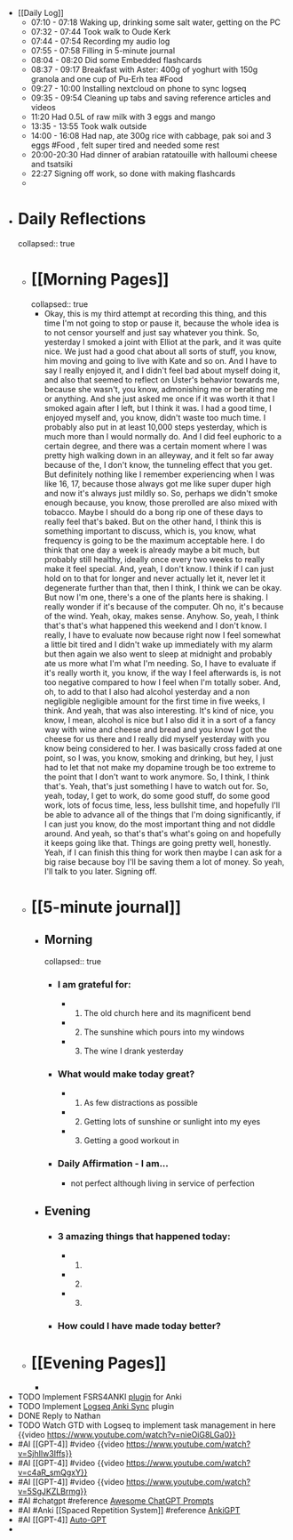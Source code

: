 - [[Daily Log]]
	- 07:10 - 07:18 Waking up, drinking some salt water, getting on the PC
	- 07:32 - 07:44 Took walk to Oude Kerk
	- 07:44 - 07:54 Recording my audio log
	- 07:55 - 07:58 Filling in 5-minute journal
	- 08:04 - 08:20 Did some Embedded flashcards
	- 08:37 - 09:17 Breakfast with Aster: 400g of yoghurt with 150g granola and one cup of Pu-Erh tea #Food
	- 09:27 - 10:00 Installing nextcloud on phone to sync logseq
	- 09:35 - 09:54 Cleaning up tabs and saving reference articles and videos
	- 11:20 Had 0.5L of raw milk with 3 eggs and mango
	- 13:35 - 13:55 Took walk outside
	- 14:00 - 16:08 Had nap, ate 300g rice with cabbage, pak soi and 3 eggs #Food , felt super tired and needed some rest
	- 20:00-20:30 Had dinner of arabian ratatouille with halloumi cheese and tsatsiki
	- 22:27 Signing off work, so done with making flashcards
	-
- # Daily Reflections
  collapsed:: true
	- # [[Morning Pages]]
	  collapsed:: true
		- Okay, this is my third attempt at recording this thing, and this time I'm not going to stop or pause it, because the whole idea is to not censor yourself and just say whatever you think. So, yesterday I smoked a joint with Elliot at the park, and it was quite nice. We just had a good chat about all sorts of stuff, you know, him moving and going to live with Kate and so on. And I have to say I really enjoyed it, and I didn't feel bad about myself doing it, and also that seemed to reflect on Uster's behavior towards me, because she wasn't, you know, admonishing me or berating me or anything. And she just asked me once if it was worth it that I smoked again after I left, but I think it was. I had a good time, I enjoyed myself and, you know, didn't waste too much time. I probably also put in at least 10,000 steps yesterday, which is much more than I would normally do. And I did feel euphoric to a certain degree, and there was a certain moment where I was pretty high walking down in an alleyway, and it felt so far away because of the, I don't know, the tunneling effect that you get. But definitely nothing like I remember experiencing when I was like 16, 17, because those always got me like super duper high and now it's always just mildly so. So, perhaps we didn't smoke enough because, you know, those prerolled are also mixed with tobacco. Maybe I should do a bong rip one of these days to really feel that's baked. But on the other hand, I think this is something important to discuss, which is, you know, what frequency is going to be the maximum acceptable here. I do think that one day a week is already maybe a bit much, but probably still healthy, ideally once every two weeks to really make it feel special. And, yeah, I don't know. I think if I can just hold on to that for longer and never actually let it, never let it degenerate further than that, then I think, I think we can be okay. But now I'm one, there's a one of the plants here is shaking. I really wonder if it's because of the computer. Oh no, it's because of the wind. Yeah, okay, makes sense. Anyhow. So, yeah, I think that's that's what happened this weekend and I don't know. I really, I have to evaluate now because right now I feel somewhat a little bit tired and I didn't wake up immediately with my alarm but then again we also went to sleep at midnight and probably ate us more what I'm what I'm needing. So, I have to evaluate if it's really worth it, you know, if the way I feel afterwards is, is not too negative compared to how I feel when I'm totally sober. And, oh, to add to that I also had alcohol yesterday and a non negligible negligible amount for the first time in five weeks, I think. And yeah, that was also interesting. It's kind of nice, you know, I mean, alcohol is nice but I also did it in a sort of a fancy way with wine and cheese and bread and you know I got the cheese for us there and I really did myself yesterday with you know being considered to her. I was basically cross faded at one point, so I was, you know, smoking and drinking, but hey, I just had to let that not make my dopamine trough be too extreme to the point that I don't want to work anymore. So, I think, I think that's. Yeah, that's just something I have to watch out for. So, yeah, today, I get to work, do some good stuff, do some good work, lots of focus time, less, less bullshit time, and hopefully I'll be able to advance all of the things that I'm doing significantly, if I can just you know, do the most important thing and not diddle around. And yeah, so that's that's what's going on and hopefully it keeps going like that. Things are going pretty well, honestly. Yeah, if I can finish this thing for work then maybe I can ask for a big raise because boy I'll be saving them a lot of money. So yeah, I'll talk to you later. Signing off.
	- # [[5-minute journal]]
		- ## Morning
		  collapsed:: true
			- ### I am grateful for:
				- 1. The old church here and its magnificent bend
				- 2. The sunshine which pours into my windows
				- 3. The wine I drank yesterday
			- ### What would make today great?
				- 1. As few distractions as possible
				- 2. Getting lots of sunshine or sunlight into my eyes
				- 3. Getting a good workout in
			- ### Daily Affirmation - I am...
				- not perfect although living in service of perfection
		- ## Evening
			- ### 3 amazing things that happened today:
				- 1.
				- 2.
				- 3.
			- ### How could I have made today better?
	- # [[Evening Pages]]
		-
- TODO Implement FSRS4ANKI [plugin](https://github.com/open-spaced-repetition/fsrs4anki) for Anki
- TODO Implement [Logseq Anki Sync](https://github.com/debanjandhar12/logseq-anki-sync) plugin
- DONE Reply to Nathan
- TODO Watch GTD with Logseq to implement task management in here {{video https://www.youtube.com/watch?v=nieOiG8LGa0}}
- #AI [[GPT-4]] #video {{video https://www.youtube.com/watch?v=SjhIlw3Iffs}}
- #AI [[GPT-4]] #video {{video https://www.youtube.com/watch?v=c4aR_smQgxY}}
- #AI [[GPT-4]] #video {{video https://www.youtube.com/watch?v=5SgJKZLBrmg}}
- #AI #chatgpt #reference [Awesome ChatGPT Prompts](https://github.com/f/awesome-chatgpt-prompts)
- #AI #Anki [[Spaced Repetition System]] #reference [AnkiGPT](https://medium.com/@JarrettYe/casting-a-spell-on-chatgpt-let-it-write-anki-cards-for-you-a-prompt-engineering-case-fd7d577b9d94)
- #AI [[GPT-4]] [Auto-GPT](https://github.com/Torantulino/Auto-GPT)
-
